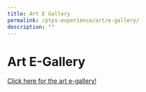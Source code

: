 ```yaml
---
title: Art E Gallery
permalink: /ptps-experience/art/e-gallery/
description: ""
---
```

# Art E-Gallery

[Click here for the art e-gallery!](https://sites.google.com/moe.edu.sg/ptpsart/)